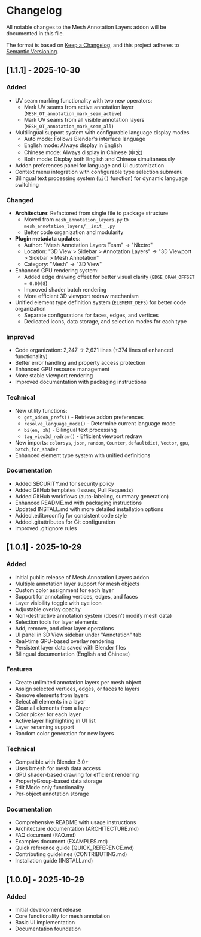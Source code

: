 # Changelog

All notable changes to the Mesh Annotation Layers addon will be documented in this file.

The format is based on [Keep a Changelog](https://keepachangelog.com/en/1.0.0/),
and this project adheres to [Semantic Versioning](https://semver.org/spec/v2.0.0.html).

## [1.1.1] - 2025-10-30

### Added
- UV seam marking functionality with two new operators:
  - Mark UV seams from active annotation layer (`MESH_OT_annotation_mark_seam_active`)
  - Mark UV seams from all visible annotation layers (`MESH_OT_annotation_mark_seam_all`)
- Multilingual support system with configurable language display modes
  - Auto mode: Follows Blender's interface language
  - English mode: Always display in English
  - Chinese mode: Always display in Chinese (中文)
  - Both mode: Display both English and Chinese simultaneously
- Addon preferences panel for language and UI customization
- Context menu integration with configurable type selection submenu
- Bilingual text processing system (`bi()` function) for dynamic language switching

### Changed
- **Architecture**: Refactored from single file to package structure
  - Moved from `mesh_annotation_layers.py` to `mesh_annotation_layers/__init__.py`
  - Better code organization and modularity
- **Plugin metadata updates**:
  - Author: "Mesh Annotation Layers Team" → "Nkctro"
  - Location: "3D View > Sidebar > Annotation Layers" → "3D Viewport > Sidebar > Mesh Annotation"
  - Category: "Mesh" → "3D View"
- Enhanced GPU rendering system:
  - Added edge drawing offset for better visual clarity (`EDGE_DRAW_OFFSET = 0.0008`)
  - Improved shader batch rendering
  - More efficient 3D viewport redraw mechanism
- Unified element type definition system (`ELEMENT_DEFS`) for better code organization
  - Separate configurations for faces, edges, and vertices
  - Dedicated icons, data storage, and selection modes for each type

### Improved
- Code organization: 2,247 → 2,621 lines (+374 lines of enhanced functionality)
- Better error handling and property access protection
- Enhanced GPU resource management
- More stable viewport rendering
- Improved documentation with packaging instructions

### Technical
- New utility functions:
  - `get_addon_prefs()` - Retrieve addon preferences
  - `resolve_language_mode()` - Determine current language mode
  - `bi(en, zh)` - Bilingual text processing
  - `tag_view3d_redraw()` - Efficient viewport redraw
- New imports: `colorsys`, `json`, `random`, `Counter`, `defaultdict`, `Vector`, `gpu`, `batch_for_shader`
- Enhanced element type system with unified definitions

### Documentation
- Added SECURITY.md for security policy
- Added GitHub templates (Issues, Pull Requests)
- Added GitHub workflows (auto-labeling, summary generation)
- Enhanced README.md with packaging instructions
- Updated INSTALL.md with more detailed installation options
- Added .editorconfig for consistent code style
- Added .gitattributes for Git configuration
- Improved .gitignore rules

## [1.0.1] - 2025-10-29

### Added
- Initial public release of Mesh Annotation Layers addon
- Multiple annotation layer support for mesh objects
- Custom color assignment for each layer
- Support for annotating vertices, edges, and faces
- Layer visibility toggle with eye icon
- Adjustable overlay opacity
- Non-destructive annotation system (doesn't modify mesh data)
- Selection tools for layer elements
- Add, remove, and clear layer operations
- UI panel in 3D View sidebar under "Annotation" tab
- Real-time GPU-based overlay rendering
- Persistent layer data saved with Blender files
- Bilingual documentation (English and Chinese)

### Features
- Create unlimited annotation layers per mesh object
- Assign selected vertices, edges, or faces to layers
- Remove elements from layers
- Select all elements in a layer
- Clear all elements from a layer
- Color picker for each layer
- Active layer highlighting in UI list
- Layer renaming support
- Random color generation for new layers

### Technical
- Compatible with Blender 3.0+
- Uses bmesh for mesh data access
- GPU shader-based drawing for efficient rendering
- PropertyGroup-based data storage
- Edit Mode only functionality
- Per-object annotation storage

### Documentation
- Comprehensive README with usage instructions
- Architecture documentation (ARCHITECTURE.md)
- FAQ document (FAQ.md)
- Examples document (EXAMPLES.md)
- Quick reference guide (QUICK_REFERENCE.md)
- Contributing guidelines (CONTRIBUTING.md)
- Installation guide (INSTALL.md)

## [1.0.0] - 2025-10-29

### Added
- Initial development release
- Core functionality for mesh annotation
- Basic UI implementation
- Documentation foundation
